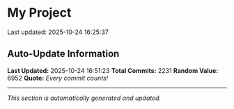 # My Project


Last updated: 2025-10-24 16:25:37






























































































































































































































































































































































































































































































































































































































































































































































































































































































































































































































































































































































































































































































































































































































































































































































































































































































































































































































































































































































































































































































































































































































































































































































































































































































































































































































































































































## Auto-Update Information

**Last Updated:** 2025-10-24 16:51:23
**Total Commits:** 2231
**Random Value:** 6952
**Quote:** _Every commit counts!_

---
_This section is automatically generated and updated._
